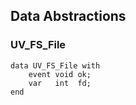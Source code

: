 ## Data Abstractions

### UV_FS_File

```ceu
data UV_FS_File with
    event void ok;
    var   int  fd;
end
```
